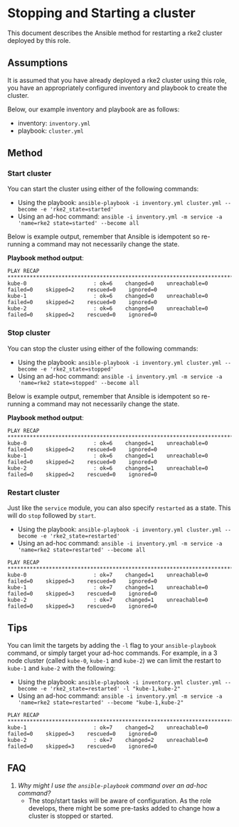 # Stopping and Starting a cluster

This document describes the Ansible method for restarting a rke2 cluster
deployed by this role.

## Assumptions

It is assumed that you have already deployed a rke2 cluster using this role,
you have an appropriately configured inventory and playbook to create the
cluster.

Below, our example inventory and playbook are as follows:

  - inventory: `inventory.yml`
  - playbook: `cluster.yml`

## Method

### Start cluster

You can start the cluster using either of the following commands:

  - Using the playbook: `ansible-playbook -i inventory.yml cluster.yml --become -e 'rke2_state=started'`
  - Using an ad-hoc command: `ansible -i inventory.yml -m service -a 'name=rke2 state=started' --become all`

Below is example output, remember that Ansible is idempotent so re-running a
command may not necessarily change the state.

**Playbook method output**:

```text
PLAY RECAP *******************************************************************************************************
kube-0                     : ok=6    changed=0    unreachable=0    failed=0    skipped=2    rescued=0    ignored=0
kube-1                     : ok=6    changed=0    unreachable=0    failed=0    skipped=2    rescued=0    ignored=0
kube-2                     : ok=6    changed=0    unreachable=0    failed=0    skipped=2    rescued=0    ignored=0
```

### Stop cluster

You can stop the cluster using either of the following commands:

  - Using the playbook: `ansible-playbook -i inventory.yml cluster.yml --become -e 'rke2_state=stopped'`
  - Using an ad-hoc command: `ansible -i inventory.yml -m service -a 'name=rke2 state=stopped' --become all`

Below is example output, remember that Ansible is idempotent so re-running a
command may not necessarily change the state.

**Playbook method output**:

```text
PLAY RECAP *******************************************************************************************************
kube-0                     : ok=6    changed=1    unreachable=0    failed=0    skipped=2    rescued=0    ignored=0
kube-1                     : ok=6    changed=1    unreachable=0    failed=0    skipped=2    rescued=0    ignored=0
kube-2                     : ok=6    changed=1    unreachable=0    failed=0    skipped=2    rescued=0    ignored=0
```

### Restart cluster

Just like the `service` module, you can also specify `restarted` as a state.
This will do `stop` followed by `start`.

  - Using the playbook: `ansible-playbook -i inventory.yml cluster.yml --become -e 'rke2_state=restarted'`
  - Using an ad-hoc command: `ansible -i inventory.yml -m service -a 'name=rke2 state=restarted' --become all`

```text
PLAY RECAP *******************************************************************************************************
kube-0                     : ok=7    changed=1    unreachable=0    failed=0    skipped=3    rescued=0    ignored=0
kube-1                     : ok=7    changed=1    unreachable=0    failed=0    skipped=3    rescued=0    ignored=0
kube-2                     : ok=7    changed=1    unreachable=0    failed=0    skipped=3    rescued=0    ignored=0
```

## Tips

You can limit the targets by adding the `-l` flag to your `ansible-playbook`
command, or simply target your ad-hoc commands. For example, in a 3 node
cluster (called `kube-0`, `kube-1` and `kube-2`) we can limit the restart to
`kube-1` and `kube-2` with the following:

  - Using the playbook: `ansible-playbook -i inventory.yml cluster.yml --become -e 'rke2_state=restarted' -l "kube-1,kube-2"`
  - Using an ad-hoc command: `ansible -i inventory.yml -m service -a 'name=rke2 state=restarted' --become "kube-1,kube-2"`

```text
PLAY RECAP ********************************************************************************************************
kube-1                     : ok=7    changed=2    unreachable=0    failed=0    skipped=3    rescued=0    ignored=0
kube-2                     : ok=7    changed=2    unreachable=0    failed=0    skipped=3    rescued=0    ignored=0
```

## FAQ

  1. _Why might I use the `ansible-playbook` command over an ad-hoc command?_
     - The stop/start tasks will be aware of configuration. As the role
       develops, there might be some pre-tasks added to change how a cluster
       is stopped or started.
